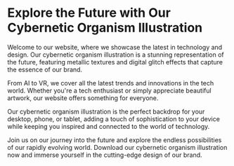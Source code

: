 <!--font:Montserrat-->

# Explore the Future with Our Cybernetic Organism Illustration

Welcome to our website, where we showcase the latest in technology and design. Our cybernetic organism illustration is a stunning representation of the future, featuring metallic textures and digital glitch effects that capture the essence of our brand.

From AI to VR, we cover all the latest trends and innovations in the tech world. Whether you're a tech enthusiast or simply appreciate beautiful artwork, our website offers something for everyone.

Our cybernetic organism illustration is the perfect backdrop for your desktop, phone, or tablet, adding a touch of sophistication to your device while keeping you inspired and connected to the world of technology.

Join us on our journey into the future and explore the endless possibilities of our rapidly evolving world. Download our cybernetic organism illustration now and immerse yourself in the cutting-edge design of our brand.

<!--

Write me markdown content of website with wallpaper:

"A stylized illustration of a cybernetic organism, with metallic textures and digital glitch effects."

The header of the page should not be copy of the text but rather a real content of the website which is using this wallpaper.


---


# Cybernetic Organism Wallpaper

Welcome to our website featuring a stunning wallpaper of a cybernetic organism! This stylized illustration showcases metallic textures and digital glitch effects, creating a unique and futuristic aesthetic.

Whether you're a fan of science fiction or simply appreciate beautiful artwork, this wallpaper is sure to impress. Use it as the background for your desktop, phone, or tablet to add a touch of technological sophistication to your device.

Download the wallpaper now and enjoy the cutting-edge design of this cybernetic organism!


---


Heading should not include word "wallpaper". The website should not be about the wallpaper itself, wallpaper is just a related background, rewrite whole content.


---


# Welcome to Our Futuristic World

Step into a world of innovation and technology with our stunning website background featuring a cybernetic organism. This stylized illustration showcases metallic textures and digital glitch effects, creating a unique and futuristic aesthetic that embodies the spirit of our brand.

Our website is dedicated to bringing you the latest in cutting-edge technology and design. From artificial intelligence to virtual reality, we cover all the latest trends and innovations in the tech world. And what better way to set the tone for our content than with a striking background that captures the essence of our brand?

Whether you're a tech enthusiast or simply appreciate beautiful artwork, our cybernetic organism background is sure to impress. Use it as the backdrop for your desktop, phone, or tablet to stay inspired and connected to the world of technology.

Join us on our journey into the future and explore the endless possibilities of our rapidly evolving world. Download our cybernetic organism background now and immerse yourself in our futuristic world.


---


Heading is too long, rewrite whole content.


---


# Embrace the Future with Our Cybernetic Organism Background

Welcome to our website, where we invite you to explore the latest in technology and design. Our cybernetic organism background sets the tone for our brand, showcasing a unique and futuristic aesthetic that embodies our passion for innovation.

From artificial intelligence to virtual reality, we cover all the latest trends and innovations in the tech world. Whether you're a tech enthusiast or simply appreciate beautiful artwork, our website offers something for everyone.

Our cybernetic organism background is the perfect backdrop for your desktop, phone, or tablet, adding a touch of sophistication to your device while keeping you inspired and connected to the world of technology.

Join us on our journey into the future and embrace the endless possibilities of our rapidly evolving world. Download our cybernetic organism background now and immerse yourself in the cutting-edge design of our brand.


---


Heading is too long, rewrite whole content.


---


# Explore the Future with Our Cybernetic Organism Illustration

Welcome to our website, where we showcase the latest in technology and design. Our cybernetic organism illustration is a stunning representation of the future, featuring metallic textures and digital glitch effects that capture the essence of our brand.

From AI to VR, we cover all the latest trends and innovations in the tech world. Whether you're a tech enthusiast or simply appreciate beautiful artwork, our website offers something for everyone.

Our cybernetic organism illustration is the perfect backdrop for your desktop, phone, or tablet, adding a touch of sophistication to your device while keeping you inspired and connected to the world of technology.

Join us on our journey into the future and explore the endless possibilities of our rapidly evolving world. Download our cybernetic organism illustration now and immerse yourself in the cutting-edge design of our brand.


---


Write me a Google font which is best fitting for the website.

Pick from the list:
- Roboto
- Futura
- Raleway
- Barlow Condensed
- Exo 2
- Montserrat
- Poppins
- Lato
- Orbitron
- IBM Plex Sans
- Open Sans
- Lobster
- Inter
- Alegreya
- Playfair Display
- Great Vibes
- Dancing Script


Write just the font name nothing else.


---


Montserrat

-->
